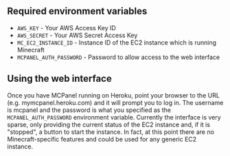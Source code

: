 Required environment variables
------------------------------

- `AWS_KEY` - Your AWS Access Key ID
- `AWS_SECRET` - Your AWS Secret Access Key
- `MC_EC2_INSTANCE_ID` - Instance ID of the EC2 instance which is running Minecraft
- `MCPANEL_AUTH_PASSWORD` - Password to allow access to the web interface

Using the web interface
-----------------------

Once you have MCPanel running on Heroku, point your browser to the URL (e.g. mymcpanel.heroku.com) and it will prompt you to log in.
The username is mcpanel and the password is what you specified as the `MCPANEL_AUTH_PASSWORD` environment variable.
Currently the interface is very sparse, only providing the current status of the EC2 instance and, if it is "stopped", a button to start the instance.
In fact, at this point there are no Minecraft-specific features and could be used for any generic EC2 instance.